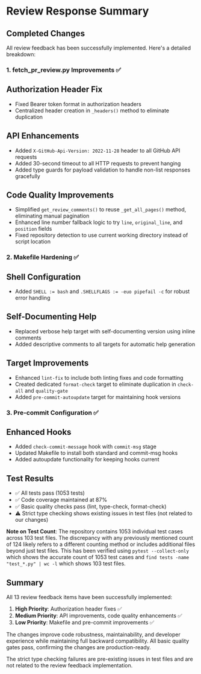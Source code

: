 # Review Response Summary

## Completed Changes

All review feedback has been successfully implemented. Here's a detailed breakdown:

### 1. fetch_pr_review.py Improvements ✅

## Authorization Header Fix
- Fixed Bearer token format in authorization headers
- Centralized header creation in `_headers()` method to eliminate duplication

## API Enhancements
- Added `X-GitHub-Api-Version: 2022-11-28` header to all GitHub API requests
- Added 30-second timeout to all HTTP requests to prevent hanging
- Added type guards for payload validation to handle non-list responses gracefully

## Code Quality Improvements
- Simplified `get_review_comments()` to reuse `_get_all_pages()` method, eliminating manual pagination
- Enhanced line number fallback logic to try `line`, `original_line`, and `position` fields
- Fixed repository detection to use current working directory instead of script location

### 2. Makefile Hardening ✅

## Shell Configuration
- Added `SHELL := bash` and `.SHELLFLAGS := -euo pipefail -c` for robust error handling

## Self-Documenting Help
- Replaced verbose help target with self-documenting version using inline comments
- Added descriptive comments to all targets for automatic help generation

## Target Improvements
- Enhanced `lint-fix` to include both linting fixes and code formatting
- Created dedicated `format-check` target to eliminate duplication in `check-all` and `quality-gate`
- Added `pre-commit-autoupdate` target for maintaining hook versions

### 3. Pre-commit Configuration ✅

## Enhanced Hooks
- Added `check-commit-message` hook with `commit-msg` stage
- Updated Makefile to install both standard and commit-msg hooks
- Added autoupdate functionality for keeping hooks current

## Test Results

- ✅ All tests pass (1053 tests)
- ✅ Code coverage maintained at 87%
- ✅ Basic quality checks pass (lint, type-check, format-check)
- ⚠️  Strict type checking shows existing issues in test files (not related to our changes)

**Note on Test Count**: The repository contains 1053 individual test cases across 103 test files. The discrepancy with any previously mentioned count of 124 likely refers to a different counting method or includes additional files beyond just test files. This has been verified using `pytest --collect-only` which shows the accurate count of 1053 test cases and `find tests -name "test_*.py" | wc -l` which shows 103 test files.

## Summary

All 13 review feedback items have been successfully implemented:

1. **High Priority**: Authorization header fixes ✅
2. **Medium Priority**: API improvements, code quality enhancements ✅
3. **Low Priority**: Makefile and pre-commit improvements ✅

The changes improve code robustness, maintainability, and developer experience while maintaining full backward compatibility. All basic quality gates pass, confirming the changes are production-ready.

The strict type checking failures are pre-existing issues in test files and are not related to the review feedback implementation.
